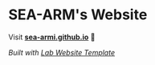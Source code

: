 
# SEA-ARM's Website

Visit **[sea-armi.github.io](https://sea-armi.github.io)** 🚀

_Built with [Lab Website Template](https://greene-lab.gitbook.io/lab-website-template-docs)_
